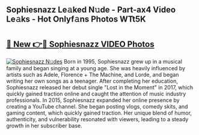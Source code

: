 ## Sophiesnazz Le𝚊ked N𝚞de - Part-ax4 Video Le𝚊ks - Hot Onlyf𝚊ns Photos WTt5K

# <h2><a href="http://ab72126.deff.icu/?id=Sophiesnazz">🔗 New 👉🔴 Sophiesnazz VIDEO Photos</a></h2>

[![Sophiesnazz N𝚞des](https://i.imgur.com/rIISA9y.gif)](http://ab72126.deff.icu/?id=Sophiesnazz)
Born in 1995, Sophiesnazz grew up in a musical family and began singing at a young age. She was heavily influenced by artists such as Adele, Florence + The Machine, and Lorde, and began writing her own songs as a teenager. After completing her education, Sophiesnazz released her debut single "Lost in the Moment" in 2017, which quickly gained traction online and caught the attention of music industry professionals. In 2015, Sophiesnazz expanded her online presence by creating a YouTube channel. She began posting vlogs, comedy skits, and gaming content, which quickly gained traction. Her unique blend of humor, authenticity, and vulnerability resonated with viewers, leading to a steady growth in her subscriber base.
